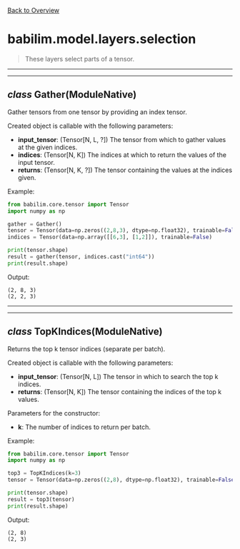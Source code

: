 [Back to Overview](../../../README.md)

# babilim.model.layers.selection

> These layers select parts of a tensor.

---
---
## *class* **Gather**(ModuleNative)

Gather tensors from one tensor by providing an index tensor.

Created object is callable with the following parameters:
* **input_tensor**: (Tensor[N, L, ?]) The tensor from which to gather values at the given indices.
* **indices**: (Tensor[N, K]) The indices at which to return the values of the input tensor.
* **returns**: (Tensor[N, K, ?]) The tensor containing the values at the indices given.


Example:
```python
from babilim.core.tensor import Tensor
import numpy as np

gather = Gather()
tensor = Tensor(data=np.zeros((2,8,3), dtype=np.float32), trainable=False)
indices = Tensor(data=np.array([[6,3], [1,2]]), trainable=False)

print(tensor.shape)
result = gather(tensor, indices.cast("int64"))
print(result.shape)
```
Output:
```
(2, 8, 3)
(2, 2, 3)

```

---
---
## *class* **TopKIndices**(ModuleNative)

Returns the top k tensor indices (separate per batch).

Created object is callable with the following parameters:
* **input_tensor**: (Tensor[N, L]) The tensor in which to search the top k indices.
* **returns**: (Tensor[N, K]) The tensor containing the indices of the top k values.

Parameters for the constructor:
* **k**: The number of indices to return per batch.


Example:
```python
from babilim.core.tensor import Tensor
import numpy as np

top3 = TopKIndices(k=3)
tensor = Tensor(data=np.zeros((2,8), dtype=np.float32), trainable=False)

print(tensor.shape)
result = top3(tensor)
print(result.shape)
```
Output:
```
(2, 8)
(2, 3)

```

